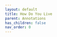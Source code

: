 ```yaml
---
layout: default
title: How Do You Live
parent: Annotations
has_children: false
nav_order: 0
---
```

<html xmlns="http://www.w3.org/TR/1999/REC-html-in-xml" xml:lang="en"
	lang="en">
	<head>
                <meta http-equiv="Content-Type" content="application/xhtml+xml; charset=UTF-8" />
                <!-- HTML5 -->
                <meta charset="UTF-8"/>
		<style type="text/css">
                    .bodyContainer {
    font-family: Arial, Helvetica, sans-serif;
    text-align: center;
    padding-left: 32px;
    padding-right: 32px;
}

.notebookFor {
    font-size: 18px;
    font-weight: 700;
    text-align: center;
    color: rgb(119, 119, 119);
    margin: 24px 0px 0px;
    padding: 0px;
}

.bookTitle {
    font-size: 32px;
    font-weight: 700;
    text-align: center;
    color: #333333;
    margin-top: 22px;
    padding: 0px;
}

.authors {
    font-size: 13px;
    font-weight: 700;
    text-align: center;
    color: rgb(119, 119, 119);
    margin-top: 22px;
    margin-bottom: 24px; 
    padding: 0px;
}

.citation {
    font-size: 16px;
    font-weight: 500;
    text-align: center;
    color: #333333;
    margin-top: 22px;
    margin-bottom: 24px;
    padding: 0px;
}

.sectionHeading {
    font-size: 24px;
    font-weight: 700;
    text-align: left;
    color: #333333;
    margin-top: 24px;
    padding: 0px;
}

.noteHeading {
    font-size: 18px;
    font-weight: 700;
    text-align: left;
    color: #333333;
    margin-top: 20px;
    padding: 0px;
}

.noteText {
    font-size: 18px;
    font-weight: 500;
    text-align: left;
    color: #333333;
    margin: 2px 0px 0px;
    padding: 0px;
}

.highlight_blue {
    color: rgb(178, 205, 251);
}

.highlight_orange {
    color: #ffd7ae;
}

.highlight_pink {
    color: rgb(255, 191, 206);
}

.highlight_yellow {
    color: rgb(247, 206, 0);
}

.notebookGraphic {
    margin-top: 10px;
    text-align: left;
}

.notebookGraphic img {
    -o-box-shadow:      0px 0px 5px #888;
    -icab-box-shadow:   0px 0px 5px #888;
    -khtml-box-shadow:  0px 0px 5px #888;
    -moz-box-shadow:    0px 0px 5px #888;
    -webkit-box-shadow: 0px 0px 5px #888;
    box-shadow:         0px 0px 5px #888; 
    max-width: 100%;
    height: auto;
}

hr {
    border: 0px none;
    height: 1px;
    background: none repeat scroll 0% 0% rgb(221, 221, 221);
}

		</style>
		<script type="text/javascript">
		    
		</script>
		<title></title>
	</head>
    <body>
        <div class="bodyContainer">
            <div class="notebookFor">
Notebook for
</div>
<div class="bookTitle">
How Do You Live
</div>
<div class="authors">
</div>
<div class="citation">
</div>
<hr />

            <div class="sectionHeading">
Foreword
</div>
<div class="noteHeading">
Highlight (<span class="highlight_yellow">yellow</span>) -  Page vi
</div>
<div class="noteText">
seemingly unrelated events are actually the consequences of other events or actions, and everyone in the film is acting according to what they believe to be their best interests without realising that what they do affects everyone else.
</div>
<div class="sectionHeading">
Chapter One: A Strange Experience
</div>
<div class="noteHeading">
Highlight (<span class="highlight_yellow">yellow</span>) -  Page 5
</div>
<div class="noteText">
Ginza Boulevard
</div>
<div class="noteHeading">
Highlight (<span class="highlight_yellow">yellow</span>) -  Page 11
</div>
<div class="noteText">
“Indeed. If you are comparing human society to oceans and rivers, individual human beings could certainly be considered to be their molecules.”
</div>
<div class="noteHeading">
Highlight (<span class="highlight_yellow">yellow</span>) -  Page 12
</div>
<div class="noteText">
Here he was, observing this unseeing, unknowing young man from afar. And the object of his observation was totally unaware. To Copper, it was somehow a strange feeling.
</div>
<div class="noteHeading">
Highlight (<span class="highlight_yellow">yellow</span>) -  Page 13
</div>
<div class="noteText">
Still, Copper couldn’t help feeling that somewhere unbeknownst to him, there were eyes watching him steadily.
</div>
<div class="noteHeading">
Highlight (<span class="highlight_yellow">yellow</span>) - Uncle’s Notebook: On Ways of Looking at Things >  Page 18
</div>
<div class="noteText">
Nonetheless, to see yourself as a single molecule within the wide world— that is by no means a small discovery.
</div>
<div class="noteHeading">
Highlight (<span class="highlight_yellow">yellow</span>) - Uncle’s Notebook: On Ways of Looking at Things >  Page 18
</div>
<div class="noteText">
human beings have a natural tendency to look at and think of things as if they were always at the center.
</div>
<div class="noteHeading">
Highlight (<span class="highlight_yellow">yellow</span>) - Uncle’s Notebook: On Ways of Looking at Things >  Page 19
</div>
<div class="noteText">
general public, of course, thought it foolish to take up such views and risk abuse for no good reason—
</div>
<div class="noteHeading">
Highlight (<span class="highlight_yellow">yellow</span>) - Uncle’s Notebook: On Ways of Looking at Things >  Page 19
</div>
<div class="noteText">
there may be nothing more deep- rooted and stubborn than the human tendency to look at and think of things with themselves at the center.
</div>
<div class="noteHeading">
Highlight (<span class="highlight_yellow">yellow</span>) - Uncle’s Notebook: On Ways of Looking at Things >  Page 20
</div>
<div class="noteText">
Even among adults, the human tendency to think about things and form judgments with ourselves at the center remains deep- rooted.
</div>
<div class="noteHeading">
Highlight (<span class="highlight_yellow">yellow</span>) - Uncle’s Notebook: On Ways of Looking at Things >  Page 21
</div>
<div class="noteText">
In the world at large, people who are able to free themselves from this self- centered way of thinking are truly uncommon.
</div>
<div class="noteHeading">
Highlight (<span class="highlight_yellow">yellow</span>) - Uncle’s Notebook: On Ways of Looking at Things >  Page 21
</div>
<div class="noteText">
Most people slip into a self- interested way of thinking, become unable to understand the facts of the matter, and end up seeing only that which betters their own circumstances.
</div>
<div class="noteHeading">
Highlight (<span class="highlight_yellow">yellow</span>) - Uncle’s Notebook: On Ways of Looking at Things >  Page 21
</div>
<div class="noteText">
likewise, when people judge their own affairs with only themselves at the center, they end up unable to know the true nature of society.
</div>
<div class="noteHeading">
Highlight (<span class="highlight_yellow">yellow</span>) - Uncle’s Notebook: On Ways of Looking at Things >  Page 22
</div>
<div class="noteText">
It represents a change to a new and broader way of thinking: the Copernican way.
</div>
<div class="sectionHeading">
Chapter Two: A Brave Friend
</div>
<div class="noteHeading">
Highlight (<span class="highlight_yellow">yellow</span>) - Uncle’s Notebook: On Ways of Looking at Things >  Page 32
</div>
<div class="noteText">
There wasn’t another student like Uragawa at the school, one whose collars were hand- washed at home instead of being sent out to the laundry, whose handkerchiefs were used hand towels cut in half.
</div>
<div class="noteHeading">
Highlight (<span class="highlight_yellow">yellow</span>) - Uncle’s Notebook: On True Experience >  Page 45
</div>
<div class="noteText">
There’s no way anyone can explain such things in a word or two to you. And even if there were, it’s not the sort of thing where you could just listen and take it all in and say right away, “Okay, now I get it.”
</div>
<div class="noteHeading">
Highlight (<span class="highlight_yellow">yellow</span>) - Uncle’s Notebook: On True Experience >  Page 47
</div>
<div class="noteText">
person discovers the pleasures of painting, sculpture, and music only by experiencing them. You will never be able to make someone understand this if they have not encountered great art.
</div>
<div class="noteHeading">
Highlight (<span class="highlight_yellow">yellow</span>) - Uncle’s Notebook: On True Experience >  Page 47
</div>
<div class="noteText">
If it means anything at all to live in this world, it’s that you must live your life like a true human being and feel just what you feel. This is not something that anyone can teach from the sidelines, no matter how great a person they may be.
</div>
<div class="noteHeading">
Highlight (<span class="highlight_yellow">yellow</span>) - Uncle’s Notebook: On True Experience >  Page 47
</div>
<div class="noteText">
In the years to come, you will slowly begin to read these works and study the ideas of great people. But even when you have read the books and learned the ideas, the ultimate key to the mystery will be— Copper, of course it will be you. You, yourself and no other. For it is only through the life you will lead, building on your many experiences and impressions, that you will be able to understand the truths in the words of these great thinkers. You will never really know these writings just by reading them, the way you would study mathematics or chemistry.
</div>
<div class="noteHeading">
Highlight (<span class="highlight_yellow">yellow</span>) - Uncle’s Notebook: On True Experience >  Page 48
</div>
<div class="noteText">
The things that you feel most deeply, from the very bottom of your heart, will never deceive you in the slightest. And so at all times, in all things, whatever feelings you may have, consider these carefully.
</div>
<div class="noteHeading">
Highlight (<span class="highlight_yellow">yellow</span>) - Uncle’s Notebook: On True Experience >  Page 48
</div>
<div class="noteText">
To put it a slightly more difficult way, you must make a habit of thinking honestly, with your own experience as a foundation, and— Copper, this is very important!— if someone fakes this part, no matter what kind of great- sounding things they think or say, they are all lies in the end.
</div>
<div class="noteHeading">
Highlight (<span class="highlight_yellow">yellow</span>) - Uncle’s Notebook: On True Experience >  Page 50
</div>
<div class="noteText">
The most important thing— more than what other people think, more than anything— is that you should first know for yourself, truly and deeply, where human greatness lies.
</div>
<div class="noteHeading">
Highlight (<span class="highlight_yellow">yellow</span>) - Uncle’s Notebook: On True Experience >  Page 50
</div>
<div class="noteText">
Think of your friend Kitami’s words: “No matter what anyone says… !” You must have that kind of willpower in your heart.
</div>
<div class="noteHeading">
Highlight (<span class="highlight_yellow">yellow</span>) - Uncle’s Notebook: On True Experience >  Page 50
</div>
<div class="noteText">
There are lots of people in the world who act just for appearance’s sake— in order to seem great in the eyes of others. That type of person worries first about how they are reflected in other people’s eyes, and they inadvertently end up neglecting their true selves, as they really are. I hope you don’t become that sort of person.
</div>
<div class="noteHeading">
Highlight (<span class="highlight_yellow">yellow</span>) - Uncle’s Notebook: On True Experience >  Page 51
</div>
<div class="noteText">
And that is why you absolutely must attend to the things you feel in your own heart, the things that move you deeply. That is what is most important, now and always. Do not forget this, and think carefully about what it means.
</div>
<div class="sectionHeading">
Chapter Three: Newton’s Apple and Powdered Milk
</div>
<div class="noteHeading">
Highlight (<span class="highlight_yellow">yellow</span>) - Uncle’s Notebook: On True Experience >  Page 64
</div>
<div class="noteText">
Over such a great distance, he thought, all the way from the earth to the moon up there, an invisible power is working.
</div>
<div class="noteHeading">
Highlight (<span class="highlight_yellow">yellow</span>) - Uncle’s Notebook: On True Experience >  Page 73
</div>
<div class="noteText">
if he had never had that first idea, he never would have started all that research, so the idea is also quite important.
</div>
<div class="noteHeading">
Highlight (<span class="highlight_yellow">yellow</span>) - Uncle’s Notebook: On True Experience >  Page 74
</div>
<div class="noteText">
I thought it over thoroughly, and this kind of great idea comes from a surprisingly simple place.
</div>
<div class="noteHeading">
Highlight (<span class="highlight_yellow">yellow</span>) - Uncle’s Notebook: On True Experience >  Page 74
</div>
<div class="noteText">
“So you see, Copper, the things that we call obvious are tricky. When you think about a thing as if it were self- evident and follow it wherever it may lead, soon enough you run into a thing that you can no longer call self- evident.
</div>
<div class="noteHeading">
Highlight (<span class="highlight_yellow">yellow</span>) - Uncle’s Notebook: On True Experience >  Page 80
</div>
<div class="noteText">
That’s why, because of my idea, I feel that human particles are all connected like strings in a net, with countless other people that they haven’t met or even seen, and without even knowing it. That’s why I decided to call this the Net Rule of Human Particle Relations.
</div>
<div class="noteHeading">
Highlight (<span class="highlight_yellow">yellow</span>) - Uncle’s Notebook: On Human Relationships and the Nature of Real Discoveries >  Page 86
</div>
<div class="noteText">
People are each limited to what a single individual can experience on their own. But people have language. We can transmit our experience to others, and we can listen to the experience of others and share in that knowledge. On top of that, since we invented the alphabet, we can share our experiences with each other in writing.
</div>
<div class="noteHeading">
Highlight (<span class="highlight_yellow">yellow</span>) - Uncle’s Notebook: On Human Relationships and the Nature of Real Discoveries >  Page 87
</div>
<div class="noteText">
When we unite those different points of view into the broadest possible thing, without creating contradictions, we call that a field of study.
</div>
<div class="noteHeading">
Highlight (<span class="highlight_yellow">yellow</span>) - Uncle’s Notebook: On Human Relationships and the Nature of Real Discoveries >  Page 87
</div>
<div class="noteText">
So we must pursue our studies as far as we are able and learn from the experiences of the people who came before us. Otherwise, all their labor will have been in vain. And since they worked so hard, it would be a mistake not to apply our efforts to problems that they didn’t manage to solve. It’s only through that work, which builds on all that came before, that a discovery can be considered to belong to the human race. And what’s more, it’s only those discoveries that we can call great.
</div>
<div class="noteHeading">
Highlight (<span class="highlight_yellow">yellow</span>) - Uncle’s Notebook: On Human Relationships and the Nature of Real Discoveries >  Page 89
</div>
<div class="noteText">
For people to be in an inhuman relationship is quite a shame. Even between perfect strangers, human relationships have to be human.
</div>
<div class="noteHeading">
Highlight (<span class="highlight_yellow">yellow</span>) - Uncle’s Notebook: On Human Relationships and the Nature of Real Discoveries >  Page 90
</div>
<div class="noteText">
There is nothing more beautiful than people nurturing goodwill toward their fellow beings. And those are the human relations that humans truly deserve.
</div>
<div class="sectionHeading">
Chapter Four: A Friend in Need
</div>
<div class="noteHeading">
Highlight (<span class="highlight_yellow">yellow</span>) - Uncle’s Notebook: On Human Relationships and the Nature of Real Discoveries >  Page 95
</div>
<div class="noteText">
with her hair done up in the style called kushimaki— a twisted bun fastened with pins and a comb.
</div>
<div class="noteHeading">
Highlight (<span class="highlight_yellow">yellow</span>) - Uncle’s Notebook: On Human Relationships and the Nature of Real Discoveries >  Page 95
</div>
<div class="noteText">
some copper coins
</div>
<div class="noteHeading">
Highlight (<span class="highlight_yellow">yellow</span>) - Uncle’s Notebook: On Human Relationships and the Nature of Real Discoveries >  Page 101
</div>
<div class="noteText">
“Then let’s just do it now— that’ll be easiest. We’ll just do it in baby steps, little by little, until we’re done.”
</div>
<div class="noteHeading">
Highlight (<span class="highlight_yellow">yellow</span>) - Uncle’s Notebook: On Human Relationships and the Nature of Real Discoveries >  Page 104
</div>
<div class="noteText">
Even if his reply was only of limited consolation to Uragawa, it helped Copper a lot. Without Uragawa’s knowing, the words raised Copper’s spirits.
</div>
<div class="noteHeading">
Highlight (<span class="highlight_yellow">yellow</span>) - Uncle’s Notebook: On Poverty and Humanity >  Page 117
</div>
<div class="noteText">
You didn’t think of yourself as the least bit superior to Uragawa or put yourself on a higher level,
</div>
<div class="noteHeading">
Highlight (<span class="highlight_yellow">yellow</span>) - Uncle’s Notebook: On Poverty and Humanity >  Page 117
</div>
<div class="noteText">
you have not an ounce of contempt within you for the poverty of Uragawa’s family.
</div>
<div class="noteHeading">
Highlight (<span class="highlight_yellow">yellow</span>) - Uncle’s Notebook: On Poverty and Humanity >  Page 117
</div>
<div class="noteText">
Copper, as you make your way toward adulthood, you will eventually come to understand that to lead a life of poverty is often to go about one’s life feeling inferior to others.
</div>
<div class="noteHeading">
Highlight (<span class="highlight_yellow">yellow</span>) - Uncle’s Notebook: On Poverty and Humanity >  Page 118
</div>
<div class="noteText">
No matter what kind of magnificent garments they wear or grand mansion they inhabit, fools are fools, boors are boorish, and their value as people shouldn’t be elevated for those reasons.
</div>
<div class="noteHeading">
Highlight (<span class="highlight_yellow">yellow</span>) - Uncle’s Notebook: On Poverty and Humanity >  Page 119
</div>
<div class="noteText">
Therefore, someone with true confidence in their value as a human being should be able to live unaffected, even if their circumstances shift a bit this way or that.
</div>
<div class="noteHeading">
Highlight (<span class="highlight_yellow">yellow</span>) - Uncle’s Notebook: On Poverty and Humanity >  Page 119
</div>
<div class="noteText">
Someone who feels inferior because they are poor can never be much of a human being.
</div>
<div class="noteHeading">
Highlight (<span class="highlight_yellow">yellow</span>) - Uncle’s Notebook: On Poverty and Humanity >  Page 119
</div>
<div class="noteText">
least, Copper, until the day that you have stood in the place of the poor and tasted the bitter pain of poverty and then stood up to the world time and again, without losing your confidence, you are not qualified to do so.
</div>
<div class="noteHeading">
Highlight (<span class="highlight_yellow">yellow</span>) - Uncle’s Notebook: On Poverty and Humanity >  Page 119
</div>
<div class="noteText">
If you were to start to feel even a little proud of your family’s good life and to look down on people less wealthy than you, more thoughtful souls would be right to laugh at you.
</div>
<div class="noteHeading">
Highlight (<span class="highlight_yellow">yellow</span>) - Uncle’s Notebook: On Poverty and Humanity >  Page 119
</div>
<div class="noteText">
a human being who doesn’t understand the essentials of being human, in other words, is a pitiful fool.
</div>
<div class="noteHeading">
Highlight (<span class="highlight_yellow">yellow</span>) - Uncle’s Notebook: On Poverty and Humanity >  Page 120
</div>
<div class="noteText">
the world today, the vast majority of people are poor. So the vast majority of the people in this world are unable to live their lives in a way that is really human— this is the problem of our time, greater than any other.
</div>
<div class="noteHeading">
Highlight (<span class="highlight_yellow">yellow</span>) - Uncle’s Notebook: On Poverty and Humanity >  Page 121
</div>
<div class="noteText">
Meanwhile, those employees have not a single thing to support themselves other than their own labor. They live from day to day on the work of their bodies.
</div>
<div class="noteHeading">
Highlight (<span class="highlight_yellow">yellow</span>) - Uncle’s Notebook: On Poverty and Humanity >  Page 124
</div>
<div class="noteText">
So why, in a society of such advanced civilization as ours, does such a repugnant state of affairs remain in existence? Why has such misery not been eradicated in this world?
</div>
<div class="noteHeading">
Highlight (<span class="highlight_yellow">yellow</span>) - Uncle’s Notebook: On Poverty and Humanity >  Page 125
</div>
<div class="noteText">
If you survey the whole wide world and then on top of that look back at yourself now, you would probably describe your present state as arigatai, wouldn’t you?
</div>
<div class="noteHeading">
Highlight (<span class="highlight_yellow">yellow</span>) - Uncle’s Notebook: On Poverty and Humanity >  Page 125
</div>
<div class="noteText">
That you extend your talents in leaps and bounds and become a person truly useful to the world!
</div>
<div class="noteHeading">
Highlight (<span class="highlight_yellow">yellow</span>) - Uncle’s Notebook: On Poverty and Humanity >  Page 127
</div>
<div class="noteText">
And what about you? What will you create? You take many things from the world, but I wonder what you will give back in return? You use things without thinking twice about it, but at the same time, you still haven’t created a thing.
</div>
<div class="noteHeading">
Highlight (<span class="highlight_yellow">yellow</span>) - Uncle’s Notebook: On Poverty and Humanity >  Page 129
</div>
<div class="noteText">
But while you may not have noticed, there is something else, a big thing that you produce day after day. What could that be?
</div>
<div class="noteHeading">
Highlight (<span class="highlight_yellow">yellow</span>) - Uncle’s Notebook: On Poverty and Humanity >  Page 130
</div>
<div class="noteText">
But you must never ask anyone else. Because you’ll never know if someone else’s answer makes sense for you or not. It’s necessary to find it for yourself.
</div>
<div class="sectionHeading">
Chapter Five: Napoleon and the Four Young Men
</div>
<div class="noteHeading">
Highlight (<span class="highlight_yellow">yellow</span>) - Uncle’s Notebook: On Poverty and Humanity >  Page 140
</div>
<div class="noteText">
But if a person can go to a place where they can say they no longer need their life, even when they’re not desperate or crazy, well, that’s what I think is fantastic.”
</div>
<div class="noteHeading">
Highlight (<span class="highlight_yellow">yellow</span>) - Uncle’s Notebook: On Poverty and Humanity >  Page 140
</div>
<div class="noteText">
“When I think how sometimes people can be brave enough to overcome any fear, any hardship, it gives me a feeling I can hardly describe. To charge right at the things that are painful and difficult, break through to the other side, and take pleasure in that— don’t you think that’s truly fantastic? The greater the suffering, the greater the joy in overcoming it. So you don’t fear death anymore! I think that’s what a heroic spirit is all about.
</div>
<div class="noteHeading">
Highlight (<span class="highlight_yellow">yellow</span>) - Uncle’s Notebook: On Poverty and Humanity >  Page 148
</div>
<div class="noteText">
Copper thought that for Mizutani to live in a nice house like this one, and in a situation where everything he wanted was bought for him, and despite that for his everyday life to be so lonely, was a really strange thing.
</div>
<div class="noteHeading">
Highlight (<span class="highlight_yellow">yellow</span>) - Uncle’s Notebook: What Makes a Great Person: On the Life of Napoleon >  Page 160
</div>
<div class="noteText">
Now, I know that at some point I have told you that when something makes a deep impression on you, you should remember it and reflect on its meaning later, right?
</div>
<div class="noteHeading">
Highlight (<span class="highlight_yellow">yellow</span>) - Uncle’s Notebook: What Makes a Great Person: On the Life of Napoleon >  Page 167
</div>
<div class="noteText">
During the early years in which he raced to the pinnacle of power, pulling himself up from adversity by his bootstraps, he was so youthful, so brilliant, so energetic that just to read his biography is to have your eyes opened wider.
</div>
<div class="noteHeading">
Highlight (<span class="highlight_yellow">yellow</span>) - Uncle’s Notebook: What Makes a Great Person: On the Life of Napoleon >  Page 168
</div>
<div class="noteText">
so, then we can admire Napoleon’s great vitality, and while we do, we can also ask the question, “What in the world did Napoleon, with this wonderful vitality, accomplish?”
</div>
<div class="noteHeading">
Highlight (<span class="highlight_yellow">yellow</span>) - Uncle’s Notebook: What Makes a Great Person: On the Life of Napoleon >  Page 168
</div>
<div class="noteText">
Copper, this is not just about Napoleon. You must ask questions like this of any great person or hero.
</div>
<div class="noteHeading">
Highlight (<span class="highlight_yellow">yellow</span>) - Uncle’s Notebook: What Makes a Great Person: On the Life of Napoleon >  Page 169
</div>
<div class="noteText">
But more than humbling ourselves to these people, we must be bold enough to ask questions. Such as “What did they accomplish using these extraordinary abilities?” Or “Of what use are their extraordinary accomplishments?”
</div>
<div class="noteHeading">
Highlight (<span class="highlight_yellow">yellow</span>) - Uncle’s Notebook: What Makes a Great Person: On the Life of Napoleon >  Page 169
</div>
<div class="noteText">
And with extraordinary abilities, isn’t it possible that one might just as easily accomplish extraordinarily bad things?
</div>
<div class="noteHeading">
Note - Uncle’s Notebook: What Makes a Great Person: On the Life of Napoleon >  Page 169
</div>
<div class="noteText">
Ohhh that is true
</div>
<div class="noteHeading">
Highlight (<span class="highlight_yellow">yellow</span>) - Uncle’s Notebook: What Makes a Great Person: On the Life of Napoleon >  Page 170
</div>
<div class="noteText">
Next, you’d surely see that no matter what things those extraordinary people did, they were exceptionally fleeting, unless their work was firmly bound to the current of the stream.
</div>
<div class="noteHeading">
Highlight (<span class="highlight_yellow">yellow</span>) - Uncle’s Notebook: What Makes a Great Person: On the Life of Napoleon >  Page 172
</div>
<div class="noteText">
At that time, European countries generally used what was called a mercenary system to make up their armies. Soldiers received a salary and fought in return for their pay.
</div>
<div class="noteHeading">
Highlight (<span class="highlight_yellow">yellow</span>) - Uncle’s Notebook: What Makes a Great Person: On the Life of Napoleon >  Page 179
</div>
<div class="noteText">
When you, too, become an adult, you will eventually come to know how many small, virtuous people there are who have the best intentions but who cannot realize them, all because of weakness.
</div>
<div class="noteHeading">
Highlight (<span class="highlight_yellow">yellow</span>) - Uncle’s Notebook: What Makes a Great Person: On the Life of Napoleon >  Page 179
</div>
<div class="noteText">
The world is full of people who are not bad, but weak, people who bring unnecessary misfortune upon themselves and others for no reason but weakness. A heroic spirit that’s not devoted to human progress may be empty and meaningless, but goodness that is lacking in the spirit of heroism is often empty as well.
</div>
<div class="sectionHeading">
Chapter Six: Events on a Snowy Day
</div>
<div class="noteHeading">
Highlight (<span class="highlight_yellow">yellow</span>) - Uncle’s Notebook: What Makes a Great Person: On the Life of Napoleon >  Page 200
</div>
<div class="noteText">
She brought him an ice pack for his forehead and had him take aspirin for the fever.
</div>
<div class="sectionHeading">
Chapter Seven: Stone-Step Memories
</div>
<div class="noteHeading">
Highlight (<span class="highlight_yellow">yellow</span>) - Uncle’s Notebook: What Makes a Great Person: On the Life of Napoleon >  Page 208
</div>
<div class="noteText">
the same time, he had become keenly aware that a person’s conduct was made up of actions that, once done,
</div>
<div class="noteHeading">
Highlight (<span class="highlight_yellow">yellow</span>) - Uncle’s Notebook: What Makes a Great Person: On the Life of Napoleon >  Page 209
</div>
<div class="noteText">
For the first time, Copper knew what it was like to examine his own thoughts and actions, carefully and closely.
</div>
<div class="noteHeading">
Highlight (<span class="highlight_yellow">yellow</span>) - Uncle’s Notebook: What Makes a Great Person: On the Life of Napoleon >  Page 216
</div>
<div class="noteText">
No matter what you do, you can’t change the past. Think of the present instead. Go and do what you have to do now, and be brave.
</div>
<div class="noteHeading">
Highlight (<span class="highlight_yellow">yellow</span>) - Uncle’s Notebook: What Makes a Great Person: On the Life of Napoleon >  Page 220
</div>
<div class="noteText">
Over and over, these thoughts rolled around in Copper’s head. But every time he realized he was daydreaming, Copper would shut down his imagination, return to his textbook, and try not to be distracted by anything else.
</div>
<div class="noteHeading">
Highlight (<span class="highlight_yellow">yellow</span>) - Uncle’s Notebook: What Makes a Great Person: On the Life of Napoleon >  Page 220
</div>
<div class="noteText">
No good, no good! It’s no good to think of that now, Copper told himself and tried not to think any further ahead.
</div>
<div class="noteHeading">
Highlight (<span class="highlight_yellow">yellow</span>) - Uncle’s Notebook: What Makes a Great Person: On the Life of Napoleon >  Page 226
</div>
<div class="noteText">
“Jun’ichi, dear. Even when we become adults, it often happens that we think back on things with regret. We wonder, Why didn’t I do what was in my heart that one time? When just about anyone takes a serious look back at their lives, we all may have one or two things like this.
</div>
<div class="noteHeading">
Highlight (<span class="highlight_yellow">yellow</span>) - Uncle’s Notebook: What Makes a Great Person: On the Life of Napoleon >  Page 226
</div>
<div class="noteText">
These aren’t the sorts of things where we stop to think how it will work out for us personally. We act to show the warm and beautiful things we feel in our hearts, just as they are, and after that, we might have a brief moment now and then when we think, Oh, I’m glad I did that.
</div>
<div class="noteHeading">
Highlight (<span class="highlight_yellow">yellow</span>) - Uncle’s Notebook: What Makes a Great Person: On the Life of Napoleon >  Page 227
</div>
<div class="noteText">
I might not have realized for a long time after how each and every event in our lives happens once only and will never be repeated. How we have to work to nurture that which is good and beautiful in our own hearts.
</div>
<div class="noteHeading">
Highlight (<span class="highlight_yellow">yellow</span>) - Uncle’s Notebook: What Makes a Great Person: On the Life of Napoleon >  Page 227
</div>
<div class="noteText">
you think only of that one thing, you’ll never be able to change it, but if your regrets help you to really learn an essential thing about being human, that experience won’t have been wasted on you. Your life afterward, thanks to that, will be better and stronger than it was before. Jun’ichi, that’s the only way for a person to become great.
</div>
<div class="noteHeading">
Highlight (<span class="highlight_yellow">yellow</span>) - Uncle’s Notebook: On Human Troubles, Mistakes, and Greatness >  Page 229
</div>
<div class="noteText">
Human beings are so great that they demonstrate their greatness by recognizing their own misery. A tree does not recognize that it is miserable.
</div>
<div class="noteHeading">
Highlight (<span class="highlight_yellow">yellow</span>) - Uncle’s Notebook: On Human Troubles, Mistakes, and Greatness >  Page 230
</div>
<div class="noteText">
As we move through our lives as human beings, all of us, young and old, encounter sadness, hardship, and pain, each in our own way.
</div>
<div class="noteHeading">
Highlight (<span class="highlight_yellow">yellow</span>) - Uncle’s Notebook: On Human Troubles, Mistakes, and Greatness >  Page 230
</div>
<div class="noteText">
Of course, those are not things anyone ever wishes for. But it is thanks to sadness, hardship, and pain that we come to know what a true human being is.
</div>
<div class="noteHeading">
Highlight (<span class="highlight_yellow">yellow</span>) - Uncle’s Notebook: On Human Troubles, Mistakes, and Greatness >  Page 231
</div>
<div class="noteText">
So although there’s no doubt that everyone wants to avoid physical pain, in this sense, it’s something that we should be grateful for, something we need. Because of it, we know that a failure has occurred inside us, and at the same time, we also come to know exactly what the natural state of the human body should be.
</div>
<div class="noteHeading">
Highlight (<span class="highlight_yellow">yellow</span>) - Uncle’s Notebook: On Human Troubles, Mistakes, and Greatness >  Page 232
</div>
<div class="noteText">
Copper, we must find a way to draw knowledge from all our suffering and sadness!
</div>
<div class="noteHeading">
Highlight (<span class="highlight_yellow">yellow</span>) - Uncle’s Notebook: On Human Troubles, Mistakes, and Greatness >  Page 233
</div>
<div class="noteText">
Of course, there are also people who believe that they are unfortunate, because their own selfish desires haven’t been gratified. Others go through various hardships for the sake of the most superficial vanities.
</div>
<div class="noteHeading">
Note - Uncle’s Notebook: On Human Troubles, Mistakes, and Greatness >  Page 233
</div>
<div class="noteText">
Not getting sec
</div>
<div class="noteHeading">
Highlight (<span class="highlight_yellow">yellow</span>) - Uncle’s Notebook: On Human Troubles, Mistakes, and Greatness >  Page 234
</div>
<div class="noteText">
what sort of thing is this unique pain so special to humanity?
</div>
<div class="noteHeading">
Highlight (<span class="highlight_yellow">yellow</span>) - Uncle’s Notebook: On Human Troubles, Mistakes, and Greatness >  Page 234
</div>
<div class="noteText">
But among all those miseries, there’s one that pierces our hearts most deeply, that wrings the bitterest tears from our eyes. It’s the awareness that we have committed a mistake that we can’t go back and fix.
</div>
<div class="noteHeading">
Highlight (<span class="highlight_yellow">yellow</span>) - Uncle’s Notebook: On Human Troubles, Mistakes, and Greatness >  Page 234
</div>
<div class="noteText">
That’s it. It’s truly painful to admit one’s own mistakes. Most people think up any excuse they can to avoid it. However, Copper, when you have made a mistake, to recognize it bravely and to suffer for it is something that in all of heaven and earth, only humans can do.
</div>
<div class="noteHeading">
Highlight (<span class="highlight_yellow">yellow</span>) - Uncle’s Notebook: On Human Troubles, Mistakes, and Greatness >  Page 235
</div>
<div class="noteText">
It’s hard to admit our mistakes. But in the pain of our mistakes there is also human greatness.
</div>
<div class="noteHeading">
Highlight (<span class="highlight_yellow">yellow</span>) - Uncle’s Notebook: On Human Troubles, Mistakes, and Greatness >  Page 235
</div>
<div class="noteText">
we were not born with the ability to conduct ourselves with morality, there would be no reason for bitter tears.
</div>
<div class="noteHeading">
Highlight (<span class="highlight_yellow">yellow</span>) - Uncle’s Notebook: On Human Troubles, Mistakes, and Greatness >  Page 236
</div>
<div class="noteText">
We have the power to decide on our own who we will be. Therefore, we can also recover from mistakes.
</div>
<div class="sectionHeading">
Chapter Nine: Daffodils and Buddhas
</div>
<div class="noteHeading">
Highlight (<span class="highlight_yellow">yellow</span>) - Uncle’s Notebook: On Human Troubles, Mistakes, and Greatness >  Page 251
</div>
<div class="noteText">
At the front of the small Buddhist altar that sits on a shelf in nearly every Japanese home
</div>
<div class="noteHeading">
Highlight (<span class="highlight_yellow">yellow</span>) - Uncle’s Notebook: On Human Troubles, Mistakes, and Greatness >  Page 252
</div>
<div class="noteText">
He had all sorts of feelings, but when he tried to write them down, somehow, they wouldn’t come together. Before Copper knew it, his thoughts had left the notebook and wandered off toward the kitchen.
</div>
<div class="sectionHeading">
Chapter Ten: Spring Morning
</div>
<div class="noteHeading">
Highlight (<span class="highlight_yellow">yellow</span>) - Uncle’s Notebook: On Human Troubles, Mistakes, and Greatness >  Page 275
</div>
<div class="noteText">
I think there has to come a time when everyone in the world treats each other as if they were good friends.
</div>
<div class="sectionHeading">
A Note from the Translator
</div>
<div class="noteHeading">
Highlight (<span class="highlight_yellow">yellow</span>) - Uncle’s Notebook: On Human Troubles, Mistakes, and Greatness >  Page 277
</div>
<div class="noteText">
how it paints a portrait of the city of Tokyo in 1937,
</div>
<div class="noteHeading">
Highlight (<span class="highlight_yellow">yellow</span>) - Uncle’s Notebook: On Human Troubles, Mistakes, and Greatness >  Page 278
</div>
<div class="noteText">
He was the son of a successful stockbroker and planned to be a lawyer, but in school his interests shifted.
</div>
<div class="noteHeading">
Highlight (<span class="highlight_yellow">yellow</span>) - Uncle’s Notebook: On Human Troubles, Mistakes, and Greatness >  Page 279
</div>
<div class="noteText">
it’s a unique book, and particularly valuable to us now, when violence against citizens is on the rise, and independent thinkers are being attacked by their governments both here and abroad.
</div>

        </div>
    </body>
</html>
